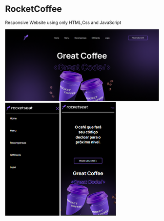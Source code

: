 # RocketCoffee

 Responsive Website using only HTML,Css and JavaScript
 
<img src='./imgs/img1.png' alt='./img1.png' />
<div display="flex" center="center">
<img src='./imgs/img2.png' alt='./img2.png' />
<img src='./imgs/img3.png' alt='./img3.png' />